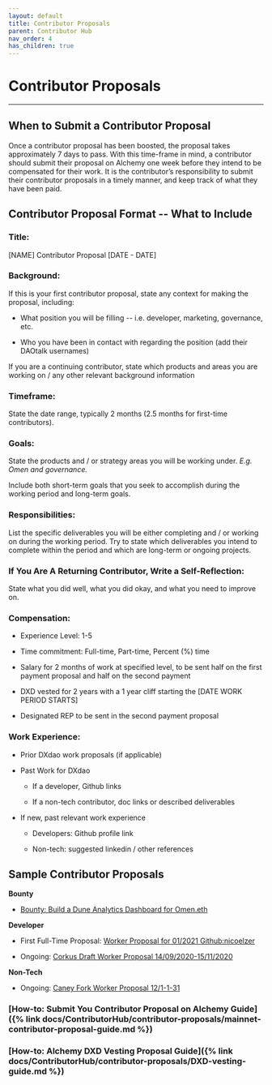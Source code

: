```yaml
---
layout: default
title: Contributor Proposals
parent: Contributor Hub
nav_order: 4
has_children: true
---
```


# Contributor Proposals

___

## When to Submit a Contributor Proposal

Once a contributor proposal has been boosted, the proposal takes approximately 7 days to pass. With this time-frame in mind, a contributor should submit their proposal on Alchemy one week before they intend to be compensated for their work. It is the contributor’s responsibility to submit their contributor proposals in a timely manner, and keep track of what they have been paid.

## Contributor Proposal Format -- What to Include

### **Title**:

[NAME] Contributor Proposal [DATE - DATE]

### **Background**:

If this is your first contributor proposal, state any context for making the proposal, including:
    

-   What position you will be filling -- i.e. developer, marketing, governance, etc.
    
-   Who you have been in contact with regarding the position (add their DAOtalk usernames)
    
If you are a continuing contributor, state which products and areas you are working on / any other relevant background information
    
### **Timeframe**: 

State the date range, typically 2 months (2.5 months for first-time contributors).
    

### **Goals**: 

State the products and / or strategy areas you will be working under. *E.g. Omen and governance.* 

Include both short-term goals that you seek to accomplish during the working period and long-term goals.
    
### **Responsibilities**: 

List the specific deliverables you will be either completing and / or working on during the working period. Try to state which deliverables you intend to complete within the period and which are long-term or ongoing projects.
    

### **If You Are A Returning Contributor, Write a Self-Reflection**:
    
State what you did well, what you did okay, and what you need to improve on.

### **Compensation**:
    
-   Experience Level: 1-5
    
-   Time commitment: Full-time, Part-time, Percent (%) time
    
-   Salary for 2 months of work at specified level, to be sent half on the first payment proposal and half on the second payment
    
-   DXD vested for 2 years with a 1 year cliff starting the [DATE WORK PERIOD STARTS]
    
-   Designated REP to be sent in the second payment proposal
    
### **Work Experience**:
    
-   Prior DXdao work proposals (if applicable)
    
-   Past Work for DXdao

	-   If a developer, Github links
    
	-   If a non-tech contributor, doc links or described deliverables
    
-   If new, past relevant work experience
    
	-   Developers: Github profile link
    
	-   Non-tech: suggested linkedin / other references
    

## Sample Contributor Proposals

**Bounty**
    
-    <a href="https://daotalk.org/t/bounty-build-a-dune-analytics-dashboard-for-omen-eth/1684" target="_blank">Bounty: Build a Dune Analytics Dashboard for Omen.eth</a>

**Developer**
    
-   First Full-Time Proposal:  <a href="https://daotalk.org/t/worker-proposal-for-01-2021-github-nicoelzer/2482" target="_blank">Worker Proposal for 01/2021 Github:nicoelzer</a>
    
-   Ongoing:  <a href="https://daotalk.org/t/corkus-draft-worker-proposal-14-09-2020-15-11-2020/2100" target="_blank">Corkus Draft Worker Proposal 14/09/2020-15/11/2020</a>
    
**Non-Tech**

-   Ongoing: <a href="https://daotalk.org/t/caney-fork-worker-proposal-12-1-1-31/2491" target="_blank">Caney Fork Worker Proposal 12/1-1-31</a> 
    
### [How-to: Submit You Contributor Proposal on Alchemy Guide]({% link docs/ContributorHub/contributor-proposals/mainnet-contributor-proposal-guide.md %})

### [How-to: Alchemy DXD Vesting Proposal Guide]({% link docs/ContributorHub/contributor-proposals/DXD-vesting-guide.md %})

